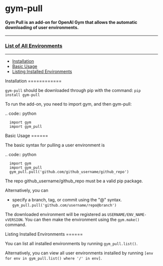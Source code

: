 # gym-pull
#### **Gym Pull is an add-on for OpenAI Gym that allows the automatic downloading of user environments.**
---
### [**List of All Environments**](https://github.com/ppaquette/gym-pull/blob/master/list_of_envs.md)
---
- [Installation](#installation)
- [Basic Usage](#basic_usage)
- [Listing Installed Environments](#listing_installed)

<div id="installation"></div>Installation
============

``gym-pull`` should be downloaded through pip with the command: ``pip install gym-pull``

To run the add-on, you need to import gym, and then gym-pull:

.. code:: python

	  import gym
	  import gym_pull

<div id="basic_usage"></div>Basic Usage
======

The basic syntax for pulling a user environment is

.. code:: python

	  import gym
	  import gym_pull
	  gym_pull.pull('github.com/github_username/github_repo')

The repo github_username/github_repo must be a valid pip package.

Alternatively, you can

- specify a branch, tag, or commit using the "@" syntax. ``gym_pull.pull('github.com/username/repo@branch')``

The downloaded environment will be registered as ``USERNAME/ENV_NAME-vVERSION``. You can then make
the environment using the ``gym.make()`` command.

<div id="listing_installed"></div>Listing Installed Environments
======

You can list all installed environments by running ``gym_pull.list()``.

Alternatively, you can view all user environments installed by running
``[env for env in gym_pull.list() where '/' in env]``.
